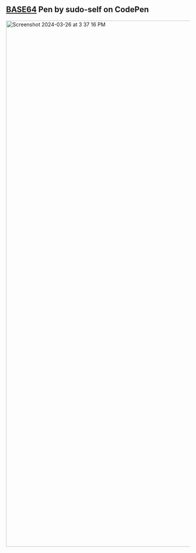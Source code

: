 ## [BASE64](https://codepen.io/sudo-self/pen/ZEZJbXN)&nbsp;Pen by sudo-self on CodePen
<img width="1440" alt="Screenshot 2024-03-26 at 3 37 16 PM" src="https://github.com/sudo-self/Base64/assets/119916323/f7092599-262d-4f4d-b6aa-427ba327a8b0">
 
